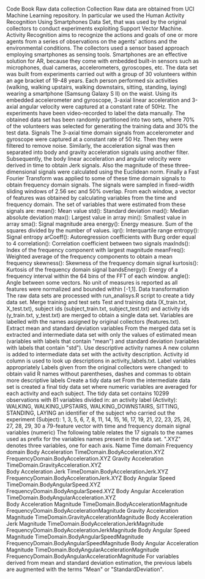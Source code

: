 Code Book
Raw data collection
Collection
Raw data are obtained from UCI Machine Learning repository. In particular we used the Human Activity Recognition Using Smartphones Data Set, that was used by the original collectors to conduct experiments exploiting Support Vector Machine.
Activity Recognition aims to recognize the actions and goals of one or more agents from a series of observations on the agents' actions and the environmental conditions. The collectors used a sensor based approach employing smartphones as sensing tools. Smartphones are an effective solution for AR, because they come with embedded built-in sensors such as microphones, dual cameras, accelerometers, gyroscopes, etc.
The data set was built from experiments carried out with a group of 30 volunteers within an age bracket of 19-48 years. Each person performed six activities (walking, walking upstairs, walking downstairs, sitting, standing, laying) wearing a smartphone (Samsung Galaxy S II) on the waist. Using its embedded accelerometer and gyroscope, 3-axial linear acceleration and 3-axial angular velocity were captured at a constant rate of 50Hz. The experiments have been video-recorded to label the data manually.
The obtained data set has been randomly partitioned into two sets, where 70% of the volunteers was selected for generating the training data and 30% the test data.
Signals
The 3-axial time domain signals from accelerometer and gyroscope were captured at a constant rate of 50 Hz. Then they were filtered to remove noise. Similarly, the acceleration signal was then separated into body and gravity acceleration signals using another filter. Subsequently, the body linear acceleration and angular velocity were derived in time to obtain Jerk signals. Also the magnitude of these three-dimensional signals were calculated using the Euclidean norm. Finally a Fast Fourier Transform was applied to some of these time domain signals to obtain frequency domain signals.
The signals were sampled in fixed-width sliding windows of 2.56 sec and 50% overlap. From each window, a vector of features was obtained by calculating variables from the time and frequency domain.
The set of variables that were estimated from these signals are:
mean(): Mean value
std(): Standard deviation
mad(): Median absolute deviation
max(): Largest value in array
min(): Smallest value in array
sma(): Signal magnitude area
energy(): Energy measure. Sum of the squares divided by the number of values.
iqr(): Interquartile range
entropy(): Signal entropy
arCoeff(): Autoregression coefficients with Burg order equal to 4
correlation(): Correlation coefficient between two signals
maxInds(): Index of the frequency component with largest magnitude
meanFreq(): Weighted average of the frequency components to obtain a mean frequency
skewness(): Skewness of the frequency domain signal
kurtosis(): Kurtosis of the frequency domain signal
bandsEnergy(): Energy of a frequency interval within the 64 bins of the FFT of each window.
angle(): Angle between some vectors.
No unit of measures is reported as all features were normalized and bounded within [-1,1].
Data transformation
The raw data sets are processed with run_analisys.R script to create a tidy data set.
Merge training and test sets
Test and training data (X_train.txt, X_test.txt), subject ids (subject_train.txt, subject_test.txt) and activity ids (y_train.txt, y_test.txt) are merged to obtain a single data set. Variables are labelled with the names assigned by original collectors (features.txt).
Extract mean and standard deviation variables
From the merged data set is extracted and intermediate data set with only the values of estimated mean (variables with labels that contain "mean") and standard deviation (variables with labels that contain "std").
Use descriptive activity names
A new column is added to intermediate data set with the activity description. Activity id column is used to look up descriptions in activity_labels.txt.
Label variables appropriately
Labels given from the original collectors were changed: to obtain valid R names without parentheses, dashes and commas to obtain more descriptive labels
Create a tidy data set
From the intermediate data set is created a final tidy data set where numeric variables are averaged for each activity and each subject.
The tidy data set contains 10299 observations with 81 variables divided in:
an activity label (Activity): WALKING, WALKING_UPSTAIRS, WALKING_DOWNSTAIRS, SITTING, STANDING, LAYING
an identifier of the subject who carried out the experiment (Subject): 1, 3, 5, 6, 7, 8, 11, 14, 15, 16, 17, 19, 21, 22, 23, 25, 26, 27, 28, 29, 30
a 79-feature vector with time and frequency domain signal variables (numeric)
The following table relates the 17 signals to the names used as prefix for the variables names present in the data set. ".XYZ" denotes three variables, one for each axis.
Name	Time domain	Frequency domain
Body Acceleration	TimeDomain.BodyAcceleration.XYZ	FrequencyDomain.BodyAcceleration.XYZ
Gravity Acceleration	TimeDomain.GravityAcceleration.XYZ	
Body Acceleration Jerk	TimeDomain.BodyAccelerationJerk.XYZ	FrequencyDomain.BodyAccelerationJerk.XYZ
Body Angular Speed	TimeDomain.BodyAngularSpeed.XYZ	FrequencyDomain.BodyAngularSpeed.XYZ
Body Angular Acceleration	TimeDomain.BodyAngularAcceleration.XYZ	
Body Acceleration Magnitude	TimeDomain.BodyAccelerationMagnitude	FrequencyDomain.BodyAccelerationMagnitude
Gravity Acceleration Magnitude	TimeDomain.GravityAccelerationMagnitude	
Body Acceleration Jerk Magnitude	TimeDomain.BodyAccelerationJerkMagnitude	FrequencyDomain.BodyAccelerationJerkMagnitude
Body Angular Speed Magnitude	TimeDomain.BodyAngularSpeedMagnitude	FrequencyDomain.BodyAngularSpeedMagnitude
Body Angular Acceleration Magnitude	TimeDomain.BodyAngularAccelerationMagnitude	FrequencyDomain.BodyAngularAccelerationMagnitude
For variables derived from mean and standard deviation estimation, the previous labels are augmented with the terms "Mean" or "StandardDeviation".